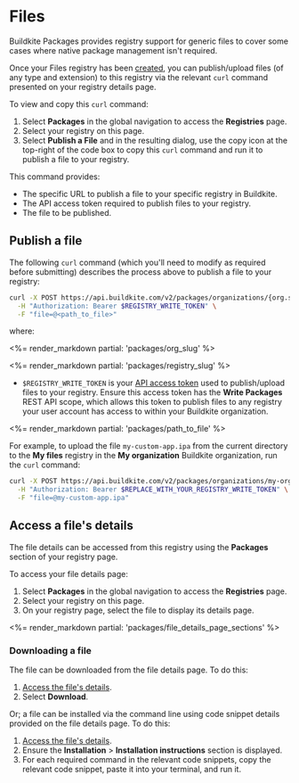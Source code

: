 
# Files

Buildkite Packages provides registry support for generic files to cover some cases where native package management isn't required.

Once your Files registry has been [created](/docs/packages/manage-registries#create-a-registry), you can publish/upload files (of any type and extension) to this registry via the relevant `curl` command presented on your registry details page.

To view and copy this `curl` command:

1. Select **Packages** in the global navigation to access the **Registries** page.
1. Select your registry on this page.
1. Select **Publish a File** and in the resulting dialog, use the copy icon at the top-right of the code box to copy this `curl` command and run it to publish a file to your registry.

This command provides:

- The specific URL to publish a file to your specific registry in Buildkite.
- The API access token required to publish files to your registry.
- The file to be published.

## Publish a file

The following `curl` command (which you'll need to modify as required before submitting) describes the process above to publish a file to your registry:

```bash
curl -X POST https://api.buildkite.com/v2/packages/organizations/{org.slug}/registries/{registry.slug}/packages \
  -H "Authorization: Bearer $REGISTRY_WRITE_TOKEN" \
  -F "file=@<path_to_file>"
```

where:

<%= render_markdown partial: 'packages/org_slug' %>

<%= render_markdown partial: 'packages/registry_slug' %>

- `$REGISTRY_WRITE_TOKEN` is your [API access token](https://buildkite.com/user/api-access-tokens) used to publish/upload files to your registry. Ensure this access token has the **Write Packages** REST API scope, which allows this token to publish files to any registry your user account has access to within your Buildkite organization.

<%= render_markdown partial: 'packages/path_to_file' %>

For example, to upload the file `my-custom-app.ipa` from the current directory to the **My files** registry in the **My organization** Buildkite organization, run the `curl` command:

```bash
curl -X POST https://api.buildkite.com/v2/packages/organizations/my-organization/registries/my-files/packages \
  -H "Authorization: Bearer $REPLACE_WITH_YOUR_REGISTRY_WRITE_TOKEN" \
  -F "file=@my-custom-app.ipa"
```

## Access a file's details

The file details can be accessed from this registry using the **Packages** section of your registry page.

To access your file details page:

1. Select **Packages** in the global navigation to access the **Registries** page.
1. Select your registry on this page.
1. On your registry page, select the file to display its details page.

<%= render_markdown partial: 'packages/file_details_page_sections' %>

### Downloading a file

The file can be downloaded from the file details page. To do this:

1. [Access the file's details](#access-a-files-details).
1. Select **Download**.

Or; a file can be installed via the command line using code snippet details provided on the file details page. To do this:

1. [Access the file's details](#access-a-files-details).
1. Ensure the **Installation** > **Installation instructions** section is displayed.
1. For each required command in the relevant code snippets, copy the relevant code snippet, paste it into your terminal, and run it.
